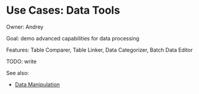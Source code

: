 <!-- TITLE: Use Cases: Data Tools -->
<!-- SUBTITLE: -->

# Use Cases: Data Tools

Owner: Andrey

Goal: demo advanced capabilities for data processing

Features: Table Comparer, Table Linker, Data Categorizer, Batch Data Editor


TODO: write

See also:
* [Data Manipulation](../../transform/data-wrangling.md)
